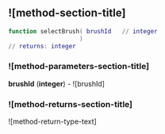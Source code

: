 ## ![method-section-title]


```lua
function selectBrush( brushId   // integer
                    )
// returns: integer
```


### ![method-parameters-section-title]

**brushId** (**integer**) - ![brushId]

### ![method-returns-section-title]

![method-return-type-text]

